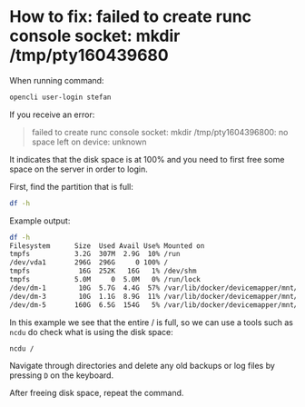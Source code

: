 # How to fix: failed to create runc console socket: mkdir /tmp/pty160439680

When running command: 

```bash
opencli user-login stefan
```

If you receive an error:
> failed to create runc console socket: mkdir /tmp/pty1604396800: no space left on device: unknown

It indicates that the disk space is at 100% and you need to first free some space on the server in order to login.

First, find the partition that is full:

```bash
df -h
```

Example output:
```bash
df -h
Filesystem      Size  Used Avail Use% Mounted on
tmpfs           3.2G  307M  2.9G  10% /run
/dev/vda1       296G  296G     0 100% /
tmpfs            16G  252K   16G   1% /dev/shm
tmpfs           5.0M     0  5.0M   0% /run/lock
/dev/dm-1        10G  5.7G  4.4G  57% /var/lib/docker/devicemapper/mnt/ef7bedfb84a4b7d216944174518a29d79edbc11a17546f0a6f9f691128a0577d
/dev/dm-3        10G  1.1G  8.9G  11% /var/lib/docker/devicemapper/mnt/ff5c36635ee829daf9f9aef6b23b02afb7ee34431a2c37c4321b97a1568ba435
/dev/dm-5       160G  6.5G  154G   5% /var/lib/docker/devicemapper/mnt/77de40032c66f2f6926209de4e58a0eced5113cdc32bb363127857b1442a2989

```

In this example we see that the entire / is full, so we can use a tools such as `ncdu` do check what is using the disk space:

```bash
ncdu /
```

Navigate through directories and delete any old backups or log files by pressing `D` on the keyboard.

After freeing disk space, repeat the command.
